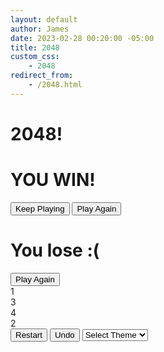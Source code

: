 ```yaml
---
layout: default
author: James
date: 2023-02-28 00:20:00 -05:00
title: 2048
custom_css: 
    - 2048
redirect_from:
    - /2048.html
---
```

<div class="grid-title">
    <div id="title">
        <h1>2048!</h1>
    </div>
    <div id="score">
    </div>
</div>
<div class="grid-container">
    <div id = "win">
        <div> 
            <h1>YOU WIN!</h1>
            <button class = "popup-button" onclick="keepPlaying()">Keep Playing</button>
            <button class = "popup-button" onclick="initialize()">Play Again</button>
        </div>
    </div>
    <div id = "lose">
        <div>
            <h1>You lose :(</h1>
            <button class = "popup-button" onclick="initialize()">Play Again</button>
        </div>
    </div>
    <div class="grid-box">
        <div class="grid-row">
            <div class="grid-cell">
                <div class="grid-text">1</div>
            </div>
            <div class="grid-cell">
                <div class="grid-text"></div>
            </div>
            <div class="grid-cell">
                <div class="grid-text">3</div>
            </div>
            <div class="grid-cell">
                <div class="grid-text">4</div>
            </div>
        </div>
        <div class="grid-row">
            <div class="grid-cell">
                <div class="grid-text"></div>
            </div>
            <div class="grid-cell">
                <div class="grid-text">2</div>
            </div>
            <div class="grid-cell">
                <div class="grid-text"></div>
            </div>
            <div class="grid-cell">
                <div class="grid-text"></div>
            </div>
        </div>
        <div class="grid-row">
            <div class="grid-cell">
                <div class="grid-text"></div>
            </div>
            <div class="grid-cell">
                <div class="grid-text"></div>
            </div>
            <div class="grid-cell">
                <div class="grid-text"></div>
            </div>
            <div class="grid-cell">
                <div class="grid-text"></div>
            </div>
        </div>
        <div class="grid-row">
            <div class="grid-cell">
                <div class="grid-text"></div>
            </div>
            <div class="grid-cell">
                <div class="grid-text"></div>
            </div>
            <div class="grid-cell">
                <div class="grid-text"></div>
            </div>
            <div class="grid-cell">
                <div class="grid-text"></div>
            </div>
        </div>
    </div>
</div>
<div id="bottom-buttons">
    <button onclick="initialize()">Restart</button>
    <button onclick="undo()">Undo</button>
    <select id="theme-selector" onchange="changeTheme(this)">
        <option value="">Select Theme</option>
        <option value="standard">Standard</option>
        <option value="gradient">Rainbow</option>
        <option value="salmon-sushi">Sushi Salmon</option>
        <option value="seabreeze">Seabreeze</option>
        <option value="school">School Books</option>
        <option value="margarita">Marguerita</option>
        <option value="palette">Crazy</option>
    </select>
</div>
<script type="text/javascript" src="{{ site.baseurl }}/assets/js/2048.js" onload="initialize()"></script>
